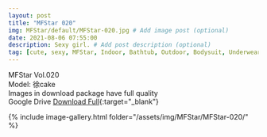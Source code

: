 ```yaml
---
layout: post
title: "MFStar 020"
img: MFStar/default/MFStar-020.jpg # Add image post (optional)
date: 2021-08-06 07:55:00
description: Sexy girl. # Add post description (optional)
tag: [cute, sexy, MFStar, Indoor, Bathtub, Outdoor, Bodysuit, Underwear, Cosplay, Big Tits, Tattoo, CHINAGIRLS]
---
```

MFStar Vol.020  
Model: 徐cake   
Images in download package have full quality                    
Google Drive [Download Full](http://gestyy.com/eoGMiz){:target="_blank"}

{% include image-gallery.html folder="/assets/img/MFStar/MFStar-020/" %}
